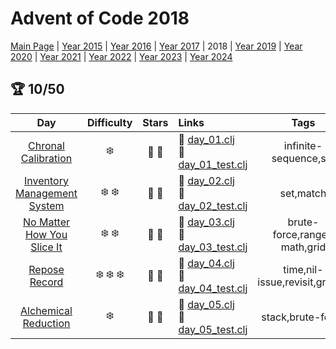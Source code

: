 # Advent of Code 2018

[Main Page](https://adventofcode.com/2018) | [Year 2015](/src/aoclj/year_2015/) | [Year 2016](/src/aoclj/year_2016/) | [Year 2017](/src/aoclj/year_2017/) | 2018 | [Year 2019](/src/aoclj/year_2019/) | [Year 2020](/src/aoclj/year_2020/) | [Year 2021](/src/aoclj/year_2021/) | [Year 2022](/src/aoclj/year_2022/) | [Year 2023](/src/aoclj/year_2023/) | [Year 2024](/src/aoclj/year_2024/)

## :trophy: 10/50

| Day | Difficulty | Stars | Links | Tags |
|:---: | :---: | :---: | :--- | :----: |
[Chronal Calibration](http://www.adventofcode.com/2018/day/1)|:snowflake:|:star2: :star2:|:small_orange_diamond: [day_01.clj](/src/aoclj/year_2018/day_01.clj) <br /> :small_orange_diamond: [day_01_test.clj](/test/aoclj/year_2018/day_01_test.clj)|infinite-sequence,set
[Inventory Management System](http://www.adventofcode.com/2018/day/2)|:snowflake: :snowflake:|:star2: :star2:|:small_orange_diamond: [day_02.clj](/src/aoclj/year_2018/day_02.clj) <br /> :small_orange_diamond: [day_02_test.clj](/test/aoclj/year_2018/day_02_test.clj)|set,match
[No Matter How You Slice It](http://www.adventofcode.com/2018/day/3)|:snowflake: :snowflake:|:star2: :star2:|:small_orange_diamond: [day_03.clj](/src/aoclj/year_2018/day_03.clj) <br /> :small_orange_diamond: [day_03_test.clj](/test/aoclj/year_2018/day_03_test.clj)|brute-force,range-math,grid
[Repose Record](http://www.adventofcode.com/2018/day/4)|:snowflake: :snowflake: :snowflake:|:star2: :star2:|:small_orange_diamond: [day_04.clj](/src/aoclj/year_2018/day_04.clj) <br /> :small_orange_diamond: [day_04_test.clj](/test/aoclj/year_2018/day_04_test.clj)|time,nil-issue,revisit,groups
[Alchemical Reduction](http://www.adventofcode.com/2018/day/5)|:snowflake:|:star2: :star2:|:small_orange_diamond: [day_05.clj](/src/aoclj/year_2018/day_05.clj) <br /> :small_orange_diamond: [day_05_test.clj](/test/aoclj/year_2018/day_05_test.clj)|stack,brute-force
